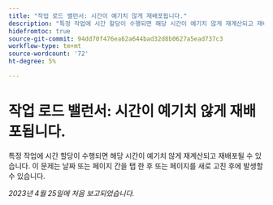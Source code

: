 ```yaml
---
title: "작업 로드 밸런서: 시간이 예기치 않게 재배포됩니다."
description: "특정 작업에 시간 할당이 수행되면 해당 시간이 예기치 않게 재계산되고 재배포될 수 있습니다. 이 문제는 날짜 또는 페이지 간을 탭 한 후 또는 페이지를 새로 고친 후에 발생할 수 있습니다."
hidefromtoc: true
source-git-commit: 94dd70f476ea62a644bad32d8b0627a5ead737c3
workflow-type: tm+mt
source-wordcount: '72'
ht-degree: 5%

---
```



# 작업 로드 밸런서: 시간이 예기치 않게 재배포됩니다.

특정 작업에 시간 할당이 수행되면 해당 시간이 예기치 않게 재계산되고 재배포될 수 있습니다. 이 문제는 날짜 또는 페이지 간을 탭 한 후 또는 페이지를 새로 고친 후에 발생할 수 있습니다.

_2023년 4월 25일에 처음 보고되었습니다._

